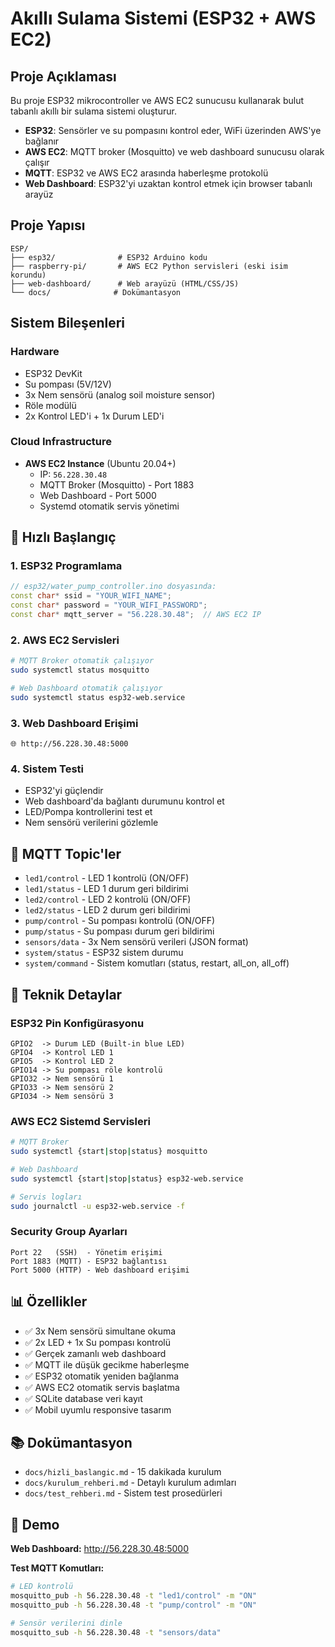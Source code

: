 # Akıllı Sulama Sistemi (ESP32 + AWS EC2)

## Proje Açıklaması
Bu proje ESP32 mikrocontroller ve AWS EC2 sunucusu kullanarak bulut tabanlı akıllı bir sulama sistemi oluşturur. 
- **ESP32**: Sensörler ve su pompasını kontrol eder, WiFi üzerinden AWS'ye bağlanır
- **AWS EC2**: MQTT broker (Mosquitto) ve web dashboard sunucusu olarak çalışır
- **MQTT**: ESP32 ve AWS EC2 arasında haberleşme protokolü
- **Web Dashboard**: ESP32'yi uzaktan kontrol etmek için browser tabanlı arayüz

## Proje Yapısı
```
ESP/
├── esp32/              # ESP32 Arduino kodu
├── raspberry-pi/       # AWS EC2 Python servisleri (eski isim korundu)
├── web-dashboard/      # Web arayüzü (HTML/CSS/JS)
└── docs/              # Dokümantasyon
```

## Sistem Bileşenleri

### Hardware
- ESP32 DevKit
- Su pompası (5V/12V) 
- 3x Nem sensörü (analog soil moisture sensor)
- Röle modülü
- 2x Kontrol LED'i + 1x Durum LED'i

### Cloud Infrastructure
- **AWS EC2 Instance** (Ubuntu 20.04+)
  - IP: `56.228.30.48`
  - MQTT Broker (Mosquitto) - Port 1883
  - Web Dashboard - Port 5000
  - Systemd otomatik servis yönetimi

## 🚀 Hızlı Başlangıç

### 1. ESP32 Programlama
```cpp
// esp32/water_pump_controller.ino dosyasında:
const char* ssid = "YOUR_WIFI_NAME";
const char* password = "YOUR_WIFI_PASSWORD";  
const char* mqtt_server = "56.228.30.48";  // AWS EC2 IP
```

### 2. AWS EC2 Servisleri
```bash
# MQTT Broker otomatik çalışıyor
sudo systemctl status mosquitto

# Web Dashboard otomatik çalışıyor  
sudo systemctl status esp32-web.service
```

### 3. Web Dashboard Erişimi
```
🌐 http://56.228.30.48:5000
```

### 4. Sistem Testi
- ESP32'yi güçlendir
- Web dashboard'da bağlantı durumunu kontrol et
- LED/Pompa kontrollerini test et
- Nem sensörü verilerini gözlemle

## 📡 MQTT Topic'ler
- `led1/control` - LED 1 kontrolü (ON/OFF)
- `led1/status` - LED 1 durum geri bildirimi
- `led2/control` - LED 2 kontrolü (ON/OFF)
- `led2/status` - LED 2 durum geri bildirimi
- `pump/control` - Su pompası kontrolü (ON/OFF)
- `pump/status` - Su pompası durum geri bildirimi
- `sensors/data` - 3x Nem sensörü verileri (JSON format)
- `system/status` - ESP32 sistem durumu
- `system/command` - Sistem komutları (status, restart, all_on, all_off)

## 🔧 Teknik Detaylar

### ESP32 Pin Konfigürasyonu
```
GPIO2  -> Durum LED (Built-in blue LED)
GPIO4  -> Kontrol LED 1
GPIO5  -> Kontrol LED 2  
GPIO14 -> Su pompası röle kontrolü
GPIO32 -> Nem sensörü 1
GPIO33 -> Nem sensörü 2
GPIO34 -> Nem sensörü 3
```

### AWS EC2 Sistemd Servisleri
```bash
# MQTT Broker
sudo systemctl {start|stop|status} mosquitto

# Web Dashboard  
sudo systemctl {start|stop|status} esp32-web.service

# Servis logları
sudo journalctl -u esp32-web.service -f
```

### Security Group Ayarları
```
Port 22   (SSH)  - Yönetim erişimi
Port 1883 (MQTT) - ESP32 bağlantısı  
Port 5000 (HTTP) - Web dashboard erişimi
```

## 📊 Özellikler
- ✅ 3x Nem sensörü simultane okuma
- ✅ 2x LED + 1x Su pompası kontrolü
- ✅ Gerçek zamanlı web dashboard
- ✅ MQTT ile düşük gecikme haberleşme
- ✅ ESP32 otomatik yeniden bağlanma
- ✅ AWS EC2 otomatik servis başlatma
- ✅ SQLite database veri kayıt
- ✅ Mobil uyumlu responsive tasarım

## 📚 Dokümantasyon
- `docs/hizli_baslangic.md` - 15 dakikada kurulum
- `docs/kurulum_rehberi.md` - Detaylı kurulum adımları
- `docs/test_rehberi.md` - Sistem test prosedürleri

## 🌟 Demo
**Web Dashboard:** http://56.228.30.48:5000

**Test MQTT Komutları:**
```bash
# LED kontrolü
mosquitto_pub -h 56.228.30.48 -t "led1/control" -m "ON"
mosquitto_pub -h 56.228.30.48 -t "pump/control" -m "ON"

# Sensör verilerini dinle
mosquitto_sub -h 56.228.30.48 -t "sensors/data"
``` 